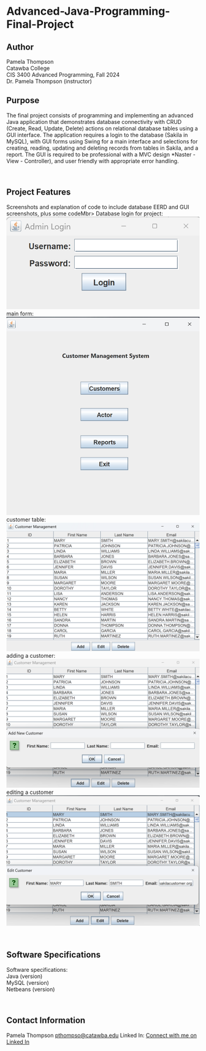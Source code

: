 # Advanced-Java-Programming-Final-Project
## Author
Pamela Thompson<br>
Catawba College<br>
CIS 3400 Advanced Programming, Fall 2024<br>
Dr. Pamela Thompson (instructor)<br>

## Purpose
<p>The final project consists of programming and implementing an advanced Java application that demonstrates database connectivity with CRUD (Create, Read, Update, Delete) actions on relational database tables using a GUI interface. The application requires a login to the database (Sakila in MySQL), with GUI forms using Swing for a main interface and selections for creating, reading, updating and deleting records from tables in Sakila, and a report. The GUI is required to be professional with a MVC design *Naster - View - Controller),  and user friendly with appropriate error handling.</p><br>

## Project Features
<p>Screenshots and explanation of code to include database EERD and GUI screenshots, plus some codeMbr>
  Database login for project:<br>
  <img src="loginView.png"><br>
  main form: <br>
  <img src= "MainView.png"><br>
  customer table:<br>
  <img src= "customerTable.png"><br>
  adding a customer:<br>
  <img src= "addCustView.png"><br>
  editing a customer <br>
  <img src= "editCustVIew.png"><br>
</p>
<br>

## Software Specifications
<p>
Software specifications:<br>
  Java (version)<br>
  MySQL (version)<br>
  Netbeans (version)<br>
</p><br>

## Contact Information
Pamela Thompson
pthompso@catawba.edu
Linked In: <a href="https://www.linkedin.com/in/pamela-thompson-64856531b/">Connect with me on Linked In</a><BR>
